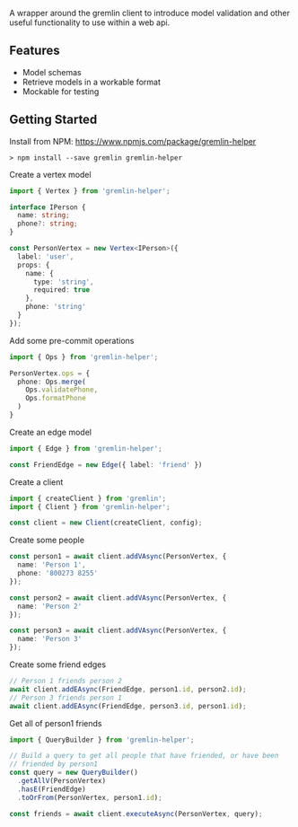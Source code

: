A wrapper around the gremlin client to introduce model validation and other useful functionality to use within a web api.

## Features

- Model schemas
- Retrieve models in a workable format
- Mockable for testing

## Getting Started

Install from NPM: https://www.npmjs.com/package/gremlin-helper

```
> npm install --save gremlin gremlin-helper
```

Create a vertex model

```typescript
import { Vertex } from 'gremlin-helper';

interface IPerson {
  name: string;
  phone?: string;
}

const PersonVertex = new Vertex<IPerson>({
  label: 'user',
  props: {
    name: {
      type: 'string',
      required: true
    },
    phone: 'string'
  }
});
```

Add some pre-commit operations

```typescript
import { Ops } from 'gremlin-helper';

PersonVertex.ops = {
  phone: Ops.merge(
    Ops.validatePhone,
    Ops.formatPhone
  )
}
```

Create an edge model

```typescript
import { Edge } from 'gremlin-helper';

const FriendEdge = new Edge({ label: 'friend' })
```

Create a client

```typescript
import { createClient } from 'gremlin';
import { Client } from 'gremlin-helper';

const client = new Client(createClient, config);
```

Create some people

```typescript
const person1 = await client.addVAsync(PersonVertex, {
  name: 'Person 1',
  phone: '800273 8255'
});

const person2 = await client.addVAsync(PersonVertex, {
  name: 'Person 2'
});

const person3 = await client.addVAsync(PersonVertex, {
  name: 'Person 3'
});
```

Create some friend edges

```typescript
// Person 1 friends person 2
await client.addEAsync(FriendEdge, person1.id, person2.id);
// Person 3 friends person 1
await client.addEAsync(FriendEdge, person3.id, person1.id);
```

Get all of person1 friends
```typescript
import { QueryBuilder } from 'gremlin-helper';

// Build a query to get all people that have friended, or have been
// friended by person1
const query = new QueryBuilder()
  .getAllV(PersonVertex)
  .hasE(FriendEdge)
  .toOrFrom(PersonVertex, person1.id);

const friends = await client.executeAsync(PersonVertex, query);
```
